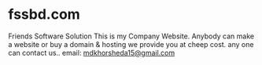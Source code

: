 # fssbd.com
Friends Software Solution
This is my Company Website.
Anybody can make a website or buy a domain & hosting we provide you at cheep cost.
any one can contact us..
email: mdkhorsheda15@gmail.com
